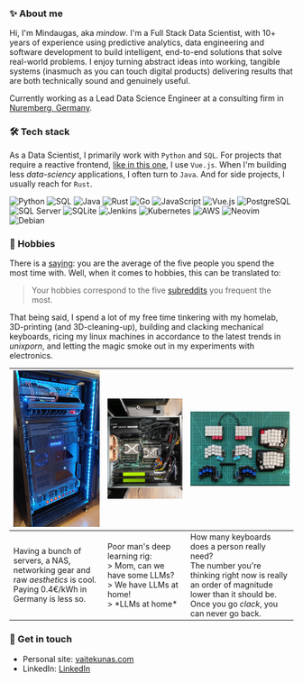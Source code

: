 ### ✨ About me

Hi, I'm Mindaugas, aka *mindow*.
I'm a Full Stack Data Scientist,
with 10+ years of experience using
predictive analytics, data engineering and software development
to build intelligent, end-to-end solutions that solve real-world problems.
I enjoy turning abstract ideas into working, tangible systems
(inasmuch as you can touch digital products) delivering results that are both
technically sound and genuinely useful.

Currently working as a Lead Data Science Engineer at a consulting firm in [Nuremberg, Germany](https://www.google.com/maps/place/Nuremberg/).

### 🛠️ Tech stack

As a Data Scientist, I primarily work with `Python` and `SQL`. For projects that require a reactive frontend, [like in this one](https://github.com/vaitekunas/reviewer), I use `Vue.js`. When I'm building less *data-sciency* applications, I often turn to `Java`. And for side projects, I usually reach for `Rust`.

![Python](https://img.shields.io/badge/Python-3776AB?logo=python&logoColor=white)
![SQL](https://img.shields.io/badge/SQL-4479A1?logo=sqlite&logoColor=white)
![Java](https://img.shields.io/badge/Java-007396?logo=openjdk&logoColor=white)
![Rust](https://img.shields.io/badge/rust-%23000000.svg?logo=rust&logoColor=white)
![Go](https://img.shields.io/badge/go-%2300ADD8.svg?logo=go&logoColor=white)
![JavaScript](https://img.shields.io/badge/JavaScript-F7DF1E?logo=javascript&logoColor=black)
![Vue.js](https://img.shields.io/badge/Vue.js-4FC08D?logo=vue.js&logoColor=white)
![PostgreSQL](https://img.shields.io/badge/PostgreSQL-4169E1?logo=postgresql&logoColor=white)
![SQL Server](https://custom-icon-badges.demolab.com/badge/SQL%20Server-CC2927?logo=mssqlserver-white&logoColor=white)
![SQLite](https://img.shields.io/badge/SQLite-%2307405e.svg?logo=sqlite&logoColor=white)
![Jenkins](https://img.shields.io/badge/Jenkins-D24939?logo=jenkins&logoColor=white)
![Kubernetes](https://img.shields.io/badge/Kubernetes-326CE5?logo=kubernetes&logoColor=white)
![AWS](https://img.shields.io/badge/AWS-%23FF9900.svg?logo=amazon-web-services&logoColor=white)
![Neovim](https://img.shields.io/badge/Neovim-57A143?logo=neovim&logoColor=fff)
![Debian](https://img.shields.io/badge/Debian-A81D33?logo=debian&logoColor=fff)

### 🌟 Hobbies

There is a [saying](https://www.goodreads.com/quotes/1798-you-are-the-average-of-the-five-people-you-spend): you are the average of the five people you spend the most time with. Well, when it comes to hobbies, this can be translated to:

> Your hobbies correspond to the five [subreddits](https://en.wikipedia.org/wiki/Reddit#Subreddits) you frequent the most.

That being said, I spend a lot of my free time tinkering with my homelab, 3D-printing (and 3D-cleaning-up), building and clacking mechanical keyboards, ricing my linux machines in accordance to the latest trends in *unixporn*, and letting the magic smoke out in my experiments with electronics.

|![My homelab](assets/homelab.jpg)|![Poor man's deep learning rig](assets/ml_server.jpg)|![My ergonomic split keebs](assets/keebs.jpg)|
|------------|--------------------|-------------|
| Having a bunch of servers, a NAS, networking gear and raw *aesthetics* is cool. Paying 0.4€/kWh in Germany is less so. | Poor man's deep learning rig: <br> > Mom, can we have some LLMs? <br> > We have LLMs at home! <br> > \*LLMs at home\* | How many keyboards does a person really need?<br>The number you're thinking right now is really an order of magnitude lower than it should be.<br>Once you go *clack*, you can never go back. |




### 🔗 Get in touch

* Personal site: [vaitekunas.com](https://vaitekunas.com)
* LinkedIn: [LinkedIn](https://www.linkedin.com/in/vaitekunas/)
